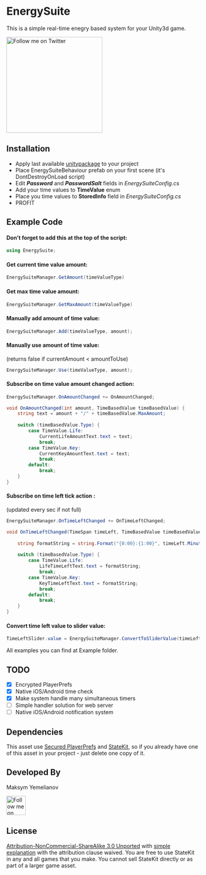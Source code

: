 # EnergySuite

This is a simple real-time enegry based system for your Unity3d game. 

<img alt="Follow me on Twitter"
src="http://i.imgur.com/fT7ZJTB.png" width="250"/>

## Installation

* Apply last available [unitypackage](https://github.com/mlnv/EnergySuite/raw/master/EnergySuite/Builds/EnegrySuite.unitypackage) to your project
* Place EnergySuiteBehaviour prefab on your first scene (it's DontDestroyOnLoad script)
* Edit ***Password*** and ***PasswordSalt*** fields in _EnergySuiteConfig.cs_
* Add your time values to **TimeValue** enum
* Place you time values to **StoredInfo** field in _EnergySuiteConfig.cs_
* PROFIT

## Example Code

#### Don't forget to add this at the top of the script:

```csharp
using EnergySuite;
```

#### Get current time value amount:

```csharp
EnergySuiteManager.GetAmount(timeValueType)
```

#### Get max time value amount:

```csharp
EnergySuiteManager.GetMaxAmount(timeValueType)
```

#### Manually add amount of time value:

```csharp
EnergySuiteManager.Add(timeValueType, amount);
```

#### Manually use amount of time value:
(returns false if currentAmount < amountToUse)

```csharp
EnergySuiteManager.Use(timeValueType, amount);
```

#### Subscribe on time value amount changed action:

```csharp
EnergySuiteManager.OnAmountChanged += OnAmountChanged;

void OnAmountChanged(int amount, TimeBasedValue timeBasedValue) {
	string text = amount + "/" + timeBasedValue.MaxAmount;
	
	switch (timeBasedValue.Type) {
		case TimeValue.Life:
			CurrentLifeAmountText.text = text;
			break;
		case TimeValue.Key:
			CurrentKeyAmountText.text = text;
			break;
		default:
			break;
	}
}
```

#### Subscribe on time left tick action :
(updated every sec if not full)

```csharp
EnergySuiteManager.OnTimeLeftChanged += OnTimeLeftChanged;

void OnTimeLeftChanged(TimeSpan timeLeft, TimeBasedValue timeBasedValue) {
	
	string formatString = string.Format("{0:00}:{1:00}", timeLeft.Minutes, timeLeft.Seconds);
  
  	switch (timeBasedValue.Type) {
		case TimeValue.Life:
			LifeTimeLeftText.text = formatString;
			break;
		case TimeValue.Key:
			KeyTimeLeftText.text = formatString;
			break;
		default:
			break;
	}
}
```

#### Convert time left value to slider value:

```csharp
TimeLeftSlider.value = EnergySuiteManager.ConvertToSliderValue(timeLeft, timeBasedValue);
```

All examples you can find at Example folder.

## TODO
- [x] Encrypted PlayerPrefs
- [x] Native iOS/Android time check
- [x] Make system handle many simultaneous timers
- [ ] Simple handler solution for web server
- [ ] Native iOS/Android notification system

## Dependencies

This asset use [Secured PlayerPrefs](https://www.assetstore.unity3d.com/en/#!/content/32357) and [StateKit](https://github.com/prime31/StateKit), so if you already have one of this asset in your project - just delete one copy of it.

Developed By
-------
Maksym Yemelianov

<a href="https://twitter.com/makmlnv">
<img alt="Follow me on Twitter"
src="http://i.imgur.com/Y6YCiG3.png" width="50"/>
</a>

License
-------
[Attribution-NonCommercial-ShareAlike 3.0 Unported](http://creativecommons.org/licenses/by-nc-sa/3.0/legalcode) with [simple explanation](http://creativecommons.org/licenses/by-nc-sa/3.0/deed.en_US) with the attribution clause waived. You are free to use StateKit in any and all games that you make. You cannot sell StateKit directly or as part of a larger game asset.
